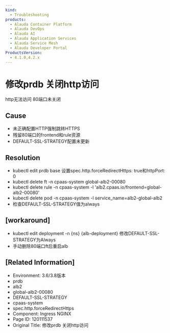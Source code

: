 ```yaml
---
kind:
  - Troubleshooting
products:
  - Alauda Container Platform
  - Alauda DevOps
  - Alauda AI
  - Alauda Application Services
  - Alauda Service Mesh
  - Alauda Developer Portal
ProductsVersion:
  - 4.1.0,4.2.x
---
```

<!-- A type of document that involves encountering a fault, diagnosing it, performing root cause analysis, and providing solutions. -->

# 修改prdb 关闭http访问

http无法访问 80端口未关闭

## Cause
- 未正确配置HTTP强制跳转HTTPS
- 残留80端口的frontend和rule资源
- DEFAULT-SSL-STRATEGY配置未更新

## Resolution
- kubectl edit prdb base 设置spec.http.forceRedirectHttps: true和httpPort: 0
- kubectl delete ft -n cpaas-system global-alb2-00080
- kubectl delete rule -n cpaas-system -l 'alb2.cpaas.io/frontend=global-alb2-00080'
- kubectl delete pod -n cpaas-system -l service_name=alb2-global-alb2
- 检查DEFAULT-SSL-STRATEGY值为always

## [workaround]
- kubectl edit deployment -n {ns} {alb-deployment} 修改DEFAULT-SSL-STRATEGY为Always
- 手动删除80端口ft后重启alb

## [Related Information]
- Environment: 3.6/3.8版本
- prdb
- alb2
- global-alb2-00080
- DEFAULT-SSL-STRATEGY
- cpaas-system
- spec.http.forceRedirectHttps
- Component: Ingress NGINX
- Page ID: 120111537
- Original Title: 修改prdb 关闭http访问
